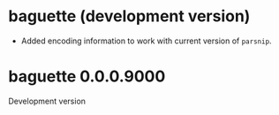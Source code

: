 # baguette (development version)

* Added encoding information to work with current version of `parsnip`. 

# baguette 0.0.0.9000

Development version

